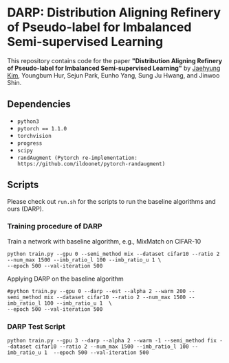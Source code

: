 # DARP: Distribution Aligning Refinery of Pseudo-label for Imbalanced Semi-supervised Learning

This repository contains code for the paper
**"Distribution Aligning Refinery of Pseudo-label for Imbalanced Semi-supervised Learning"** 
by [Jaehyung Kim](https://sites.google.com/view/jaehyungkim), Youngbum Hur, Sejun Park, Eunho Yang, Sung Ju Hwang, and Jinwoo Shin.

## Dependencies

* `python3`
* `pytorch == 1.1.0`
* `torchvision`
* `progress`
* `scipy`
* `randAugment (Pytorch re-implementation: https://github.com/ildoonet/pytorch-randaugment)`

## Scripts
Please check out `run.sh` for the scripts to run the baseline algorithms and ours (DARP).

### Training procedure of DARP 
Train a network with baseline algorithm, e.g., MixMatch on CIFAR-10
```
python train.py --gpu 0 --semi_method mix --dataset cifar10 --ratio 2 --num_max 1500 --imb_ratio_l 100 --imb_ratio_u 1 \
--epoch 500 --val-iteration 500
```
Applying DARP on the baseline algorithm
```
#python train.py --gpu 0 --darp --est --alpha 2 --warm 200 --semi_method mix --dataset cifar10 --ratio 2 --num_max 1500 --imb_ratio_l 100 --imb_ratio_u 1  \
--epoch 500 --val-iteration 500
```

### DARP Test Script
```
python train.py --gpu 3 --darp --alpha 2 --warm -1 --semi_method fix --dataset cifar10 --ratio 2 --num_max 1500 --imb_ratio_l 100 --imb_ratio_u 1  --epoch 500 --val-iteration 500
```
